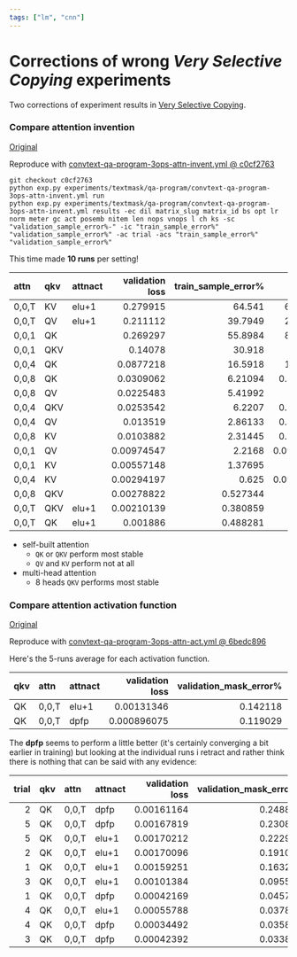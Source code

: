 ```yaml
---
tags: ["lm", "cnn"]
---
```


# Corrections of wrong *Very Selective Copying* experiments

Two corrections of experiment results in [Very Selective Copying](2024-12-15-selcopy2.md).


### Compare attention invention

[Original](2024-12-15-selcopy2.md#self-invented-queries-keys-and-values)

Reproduce with [convtext-qa-program-3ops-attn-invent.yml @ c0cf2763](https://github.com/defgsus/nn-experiments/blob/c0cf27632ade5a643b6fd3598c60e01c960b6138/experiments/textmask/qa-program/convtext-qa-program-3ops-attn-invent.yml)
```shell
git checkout c0cf2763
python exp.py experiments/textmask/qa-program/convtext-qa-program-3ops-attn-invent.yml run
python exp.py experiments/textmask/qa-program/convtext-qa-program-3ops-attn-invent.yml results -ec dil matrix_slug matrix_id bs opt lr norm meter gc act posemb nitem len nops vnops l ch ks -sc "validation_sample_error%-" -ic "train_sample_error%" "validation_sample_error%" -ac trial -acs "train_sample_error%" "validation_sample_error%"
```

This time made **10 runs** per setting!

| attn  | qkv   | attnact |   validation loss |   train_sample_error% |     (min) |   (max) |    (std) |   validation_sample_error% |     (min) |   (max) |    (std) |   model params |   train time (minutes) |   throughput |
|:------|:------|:--------|------------------:|----------------------:|----------:|--------:|---------:|---------------------------:|----------:|--------:|---------:|---------------:|-----------------------:|-------------:|
| 0,0,T | KV    | elu+1   |          0.279915 |                64.541 |   60.7422 | 67.8711 |   2.1683 |                    99.2775 |    98.965 | 99.5024 | 0.180377 |        229,632 |                   1.54 |     10,843/s |
| 0,0,T | QV    | elu+1   |          0.211112 |               39.7949 |   27.5391 | 63.1836 |  11.0987 |                     94.992 |   88.6445 | 99.4228 |  3.70722 |        229,632 |                   1.56 |     10,709/s |
| 0,0,1 | QK    |         |          0.269297 |               55.8984 |   8.20312 |   93.75 |   28.063 |                     89.365 |   24.5721 | 99.9602 |  23.9533 |        246,272 |                   1.79 |      9,301/s |
| 0,0,1 | QKV   |         |           0.14078 |                30.918 |     3.125 | 64.3555 |  20.2595 |                    68.4385 |     10.41 | 99.7213 |  28.0022 |        299,584 |                   1.83 |      9,090/s |
| 0,0,4 | QK    |         |         0.0877218 |               16.5918 |   1.26953 | 36.9141 |  12.0085 |                    47.7339 |   3.86146 | 99.2038 |  33.1776 |        246,272 |                   1.81 |      9,217/s |
| 0,0,8 | QK    |         |         0.0309062 |               6.21094 |  0.195312 | 30.6641 |  10.0744 |                    18.4873 |  0.965366 | 86.1166 |  28.9473 |        246,272 |                   1.83 |      9,104/s |
| 0,0,8 | QV    |         |         0.0225483 |               5.41992 |         0 | 13.2812 |  3.64532 |                    16.1644 |  0.248806 | 36.2062 |  9.91068 |        246,272 |                   1.84 |      9,048/s |
| 0,0,4 | QKV   |         |         0.0253542 |                6.2207 |  0.195312 | 36.4258 |  12.3809 |                    15.6947 | 0.0895701 | 82.9319 |  29.7359 |        299,584 |                   1.91 |      8,746/s |
| 0,0,4 | QV    |         |          0.013519 |               2.86133 |  0.390625 |    6.25 |  2.00878 |                    9.34415 |   1.16441 | 17.6951 |  6.16371 |        246,272 |                   1.85 |      9,045/s |
| 0,0,8 | KV    |         |         0.0103882 |               2.31445 |  0.292969 | 4.58984 |  1.36412 |                     7.2074 |   1.24403 | 13.6644 |  4.41778 |        246,272 |                   1.85 |      9,021/s |
| 0,0,1 | QV    |         |        0.00974547 |                2.2168 | 0.0976562 | 7.51953 |  2.48893 |                    6.87301 | 0.0796178 | 21.9845 |  7.43911 |        246,272 |                   1.77 |      9,414/s |
| 0,0,1 | KV    |         |        0.00557148 |               1.37695 |         0 | 4.10156 |  1.69861 |                    4.50239 |  0.139331 | 15.9236 |  5.87746 |        246,272 |                   1.77 |      9,413/s |
| 0,0,4 | KV    |         |        0.00294197 |                 0.625 | 0.0976562 | 1.75781 | 0.500498 |                    1.83917 |  0.338376 | 4.90645 |  1.34889 |        246,272 |                   1.86 |      8,985/s |
| 0,0,8 | QKV   |         |        0.00278822 |              0.527344 |         0 | 2.73438 | 0.804241 |                    1.58041 |  0.348328 | 6.49881 |  1.85126 |        299,584 |                    1.9 |      8,786/s |
| 0,0,T | QKV   | elu+1   |        0.00210139 |              0.380859 |         0 | 1.07422 | 0.299939 |                     1.2291 |  0.348328 |  2.2293 | 0.648963 |        282,944 |                    1.6 |     10,441/s |
| 0,0,T | QK    | elu+1   |          0.001886 |              0.488281 |         0 | 1.26953 | 0.387903 |                   0.936505 |  0.159236 | 1.98049 | 0.508104 |        229,632 |                   1.58 |     10,595/s |

- self-built attention 
  - `QK` or `QKV` perform most stable
  - `QV` and `KV` perform not at all
- multi-head attention
  - 8 heads `QKV` performs most stable


### Compare attention activation function

[Original](2024-12-15-selcopy2.md#compare-attention-activation-function)

Reproduce with [convtext-qa-program-3ops-attn-act.yml @ 6bedc896](https://github.com/defgsus/nn-experiments/blob/6bedc89667062f7f8d18d77df0b6bec253836bc8/experiments/textmask/qa-program/convtext-qa-program-3ops-attn-act.yml)

Here's the 5-runs average for each activation function.

| qkv   | attn  | attnact   |   validation loss |   validation_mask_error% |   validation_sample_error% |    (min) |   (max) |    (std) |   model params |   train time (minutes) |   throughput |
|:------|:------|:----------|------------------:|-------------------------:|---------------------------:|---------:|--------:|---------:|---------------:|-----------------------:|-------------:|
| QK    | 0,0,T | elu+1     |        0.00131346 |                 0.142118 |                   0.676752 | 0.199045 | 1.05494 | 0.346975 |        229,632 |                   1.51 |     11,066/s |
| QK    | 0,0,T | dpfp      |       0.000896075 |                 0.119029 |                   0.597134 |  0.17914 | 1.23408 |  0.54615 |        229,632 |                   1.69 |      9,871/s |


The **dpfp** seems to perform a little better (it's certainly converging a bit earlier in training)
but looking at the individual runs i retract and rather think there is nothing that can be said
with any evidence:

|   trial | qkv   | attn  | attnact |   validation loss | validation_mask_error% |   validation_sample_error% |   model params |   train time (minutes) |   throughput |
|--------:|:------|:------|:--------|------------------:|-----------------------:|---------------------------:|---------------:|-----------------------:|-------------:|
|       2 | QK    | 0,0,T | dpfp    |        0.00161164 |               0.248806 |                    1.23408 |        229,632 |                   1.67 |      9,979/s |
|       5 | QK    | 0,0,T | dpfp    |        0.00167819 |               0.230892 |                    1.15446 |        229,632 |                   1.76 |      9,491/s |
|       5 | QK    | 0,0,T | elu+1   |        0.00170212 |               0.222930 |                    1.05494 |        229,632 |                   1.61 |     10,347/s |
|       2 | QK    | 0,0,T | elu+1   |        0.00170096 |               0.191083 |                    0.88574 |        229,632 |                   1.47 |     11,317/s |
|       1 | QK    | 0,0,T | elu+1   |        0.00159251 |               0.163217 |                    0.79617 |        229,632 |                   1.33 |     12,507/s |
|       3 | QK    | 0,0,T | elu+1   |        0.00101384 |               0.095541 |                    0.44785 |        229,632 |                   1.54 |     10,842/s |
|       1 | QK    | 0,0,T | dpfp    |        0.00042169 |               0.045780 |                    0.22890 |        229,632 |                   1.59 |     10,498/s |
|       4 | QK    | 0,0,T | elu+1   |        0.00055788 |               0.037818 |                    0.19904 |        229,632 |                   1.62 |     10,314/s |
|       4 | QK    | 0,0,T | dpfp    |        0.00034492 |               0.035828 |                    0.18909 |        229,632 |                   1.74 |      9,552/s |
|       3 | QK    | 0,0,T | dpfp    |        0.00042392 |               0.033837 |                    0.17914 |        229,632 |                   1.69 |      9,834/s |
